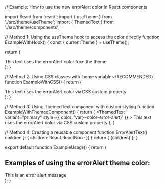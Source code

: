// Example: How to use the new errorAlert color in React components

import React from 'react';
import { useTheme } from './src/theme/useTheme';
import { ThemedText } from './src/theme/components';

// Method 1: Using the useTheme hook to access the color directly
function ExampleWithHook() {
const { currentTheme } = useTheme();

return (

<div style={{ color: currentTheme.colors.errorAlert }}>
This text uses the errorAlert color from the theme
</div>
);
}

// Method 2: Using CSS classes with theme variables (RECOMMENDED)
function ExampleWithCSS() {
return (

<div className="error-alert__text">
This text uses the errorAlert color via CSS custom property
</div>
);
}

// Method 3: Using ThemedText component with custom styling
function ExampleWithThemedComponent() {
return (
<ThemedText
variant="primary"
style={{ color: 'var(--color-error-alert)' }} >
This text uses the errorAlert color via CSS custom property
</ThemedText>
);
}

// Method 4: Creating a reusable component
function ErrorAlertText({ children }: { children: React.ReactNode }) {
return (
<span className="error-alert__text">
{children}
</span>
);
}

export default function ExampleUsage() {
return (

<div>
<h2>Examples of using the errorAlert theme color:</h2>
<ExampleWithHook />
<ExampleWithCSS />
<ExampleWithThemedComponent />
<ErrorAlertText>This is an error alert message</ErrorAlertText>
</div>
);
}
